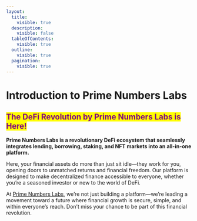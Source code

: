 ```yaml
---
layout:
  title:
    visible: true
  description:
    visible: false
  tableOfContents:
    visible: true
  outline:
    visible: true
  pagination:
    visible: true
---
```


# Introduction to Prime Numbers Labs

## <mark style="color:purple;">**The DeFi Revolution by Prime Numbers Labs is Here!**</mark>

**Prime Numbers Labs is a revolutionary DeFi ecosystem that seamlessly integrates lending, borrowing, staking, and NFT markets into an all-in-one platform.**

Here, your financial assets do more than just sit idle—they work for you, opening doors to unmatched returns and financial freedom. Our platform is designed to make decentralized finance accessible to everyone, whether you’re a seasoned investor or new to the world of DeFi.

At [Prime Numbers Labs](https://www.primenumbers.xyz/), we’re not just building a platform—we’re leading a movement toward a future where financial growth is secure, simple, and within everyone’s reach. Don’t miss your chance to be part of this financial revolution.
